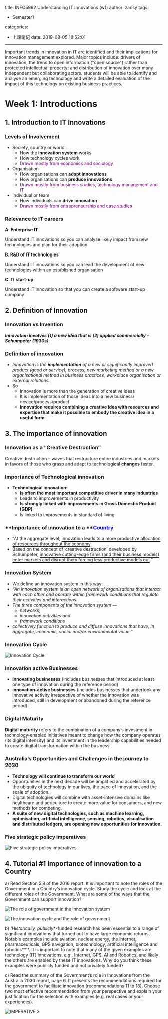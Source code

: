 title: INFO5992 Understanding IT Innovations (w1)
author: zansy
tags: 

- Semester1

categories:
- 上课笔记
date: 2019-08-05 18:52:01
---
Important trends in innovation in IT are identified and their implications for innovation management explored. Major topics include: drivers of innovation; the trend to open information ("open source") rather than protected intellectual property; and distribution of innovation over many independent but collaborating actors.
students will be able to identify and analyse an emerging technology and write a detailed evaluation of the impact of this technology on existing business practices.
<!--more-->

# Week 1: Introductions

## 1. Introduction to IT Innovations

### Levels of Involvement

- Society, country or world
  - How the **innovation system** works
  - How technology cycles work
  - <font color = 'purple'>Drawn mostly from economics and sociology</font>
- Organisation
  - How organisations can **adopt innovations**
  - How organisations can **produce innovations**
  - <font color = 'purple'>Drawn mostly from business studies, technology management and IT</font>
- Individual or team
  - How individuals can **drive innovation**
  - <font color = 'purple'>Drawn mostly from entrepreneurship and case studies</font>

### Relevance to IT careers

**A. Enterprise IT** 

Understand IT innovations so you can analyse likely impact from new technologies and plan for their adoption 

**B. R&D of IT technologies** 

Understand IT innovations so you can lead the development of new technologies within an established organisation 

**C. IT start-up** 

Understand IT innovation so that you can create a software start-up company 

## 2. Definition of Innovation

### Innovation vs Invention

***Innovation involves (1) a new idea that is (2) applied commercially*** ***–*** ***Schumpeter (1930s).*** 

### Definition of innovation

- *Innovation is the* ***implementation*** *of a new or significantly improved product (good or service), process, new marketing method or a new organisational method in business practices, workplace organisation or external relations.* 
- So
  - Innovation is more than the generation of creative ideas 
  - It is implementation of those ideas into a new business/ device/process/product
  - **Innovation requires combining a creative idea with resources and expertise that make it possible to embody the creative idea in a useful form** 

## 3. The importance of innovation

### Innovation as a “Creative Destruction”

Creative destruction – waves that restructure entire industries and markets in favors of those who grasp and adapt to technological **changes** faster.

### Importance of Technological innovation

- **Technological innovation:** 
  - **Is often the most important competitive driver in many industries** 
  - Leads to improvements in productivity 
  - **Is strongly linked with improvements in Gross Domestic Product (GDP)** 
  - Is linked to improvements in standard of living 

### **Importance of innovation to a **<font color = 'blue'>Country</font>

- “At the aggregate level, <span style="border-bottom:2px solid black;">innovation leads to a more productive allocation of resources throughout the economy</span>. 
- Based on the concept of ‘creative destruction’ developed by Schumpeter, <span style="border-bottom:2px solid black;">innovative cutting-edge firms (and their business models) enter markets and disrupt them forcing less productive models out</span>.” 

### Innovation System

-  We define an innovation system in this way: 
- *“An innovation system is an open network of organisations that interact with* *each other and operate within framework conditions that regulate their activities and interactions.* 
- *The three components of the innovation system* *—* 
  - *networks,* 
  - *innovation activities and* 
  -  *framework conditions* 
- *collectively function to produce and diffuse innovations that have, in aggregate, economic, social and/or environmental value.”* 

### Innovation Cycle

![Innovation Cycle](/images/image-20190806020423392.png)

### Innovation active Businesses

- **innovating businesses** (includes businesses that introduced at least one type of innovation during the reference period) 
- **innovation-active businesses** (includes businesses that undertook any innovative activity irrespective of whether the innovation was introduced, still in development or abandoned during the reference period). 

### Digital Maturity

**Digital maturity** refers to the combination of a company’s investment in technology-enabled initiatives meant to change how the company operates (its digital intensity) and its investment in the leadership capabilities needed to create digital transformation within the business. 

### Australia’s Opportunities and Challenges in the journey to 2030

- **Technology will continue to transform our world** 
- Opportunities in the next decade will be amplified and accelerated by the ubiquity of technology in our lives, the pace of innovation, and the scale of adoption. 
- Digital technologies will combine with asset-intensive domains like healthcare and agriculture to create more value for consumers, and new methods for competing. 
- **A suite of new digital technologies, such as machine learning, optimisation, artificial intelligence, sensing, robotics, visualisation and distributed ledgers, are opening new opportunities for innovation.** 

### Five strategic policy imperatives

![Five strategic policy imperatives](/images/image-20190806020949340.png)

## 4. **Tutorial #1** Importance of innovation to a Country 

a)  Read Section 5.8 of the 2016 report. It is important to note the roles of the Government in a Country’s innovation cycle. Study the cycle and look at the different roles of the Government. What are some of the ways that the Government can support innovation? 

![The role of government in the innovation system](../images/image-20190806021308253.png)

![The innovation cycle and the role of government](../images/image-20190806021520115.png)

b)  *‘Historically, publicly**-funded research has been essential to a range of significant innovations that turned out to have large economic returns. Notable examples include aviation, nuclear energy, the internet, pharmaceuticals, GPS navigation, biotechnology, artificial intelligence and robotics**’*. It is important to note that many of the given examples are technology (IT) innovations, e.g., Internet, GPS, AI and Robotics, and likely the others are enabled by these IT innovations. Why do you think these examples were publicly funded and not privately funded? 

c)  Read the summary of the Government’s role in Innovations from the Australia 2030 report, page 6. It presents the recommendations required for the government to facilitate innovation (recommendations 11 to 18). Choose two most effective recommendation from your perspective and explain your justification for the selection with examples (e.g. real cases or your experiences). 

![IMPERATIVE 3](../images/image-20190806021854991.png)